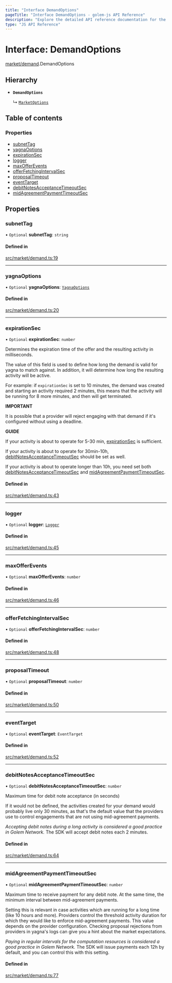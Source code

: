 ```yaml
---
title: "Interface DemandOptions"
pageTitle: "Interface DemandOptions - golem-js API Reference"
description: "Explore the detailed API reference documentation for the Interface DemandOptions within the golem-js SDK for the Golem Network."
type: "JS API Reference"
---
```

# Interface: DemandOptions

[market/demand](../modules/market_demand).DemandOptions

## Hierarchy

- **`DemandOptions`**

  ↳ [`MarketOptions`](market_service.MarketOptions)

## Table of contents

### Properties

- [subnetTag](market_demand.DemandOptions#subnettag)
- [yagnaOptions](market_demand.DemandOptions#yagnaoptions)
- [expirationSec](market_demand.DemandOptions#expirationsec)
- [logger](market_demand.DemandOptions#logger)
- [maxOfferEvents](market_demand.DemandOptions#maxofferevents)
- [offerFetchingIntervalSec](market_demand.DemandOptions#offerfetchingintervalsec)
- [proposalTimeout](market_demand.DemandOptions#proposaltimeout)
- [eventTarget](market_demand.DemandOptions#eventtarget)
- [debitNotesAcceptanceTimeoutSec](market_demand.DemandOptions#debitnotesacceptancetimeoutsec)
- [midAgreementPaymentTimeoutSec](market_demand.DemandOptions#midagreementpaymenttimeoutsec)

## Properties

### subnetTag

• `Optional` **subnetTag**: `string`

#### Defined in

[src/market/demand.ts:19](https://github.com/golemfactory/golem-js/blob/d4f6a75/src/market/demand.ts#L19)

___

### yagnaOptions

• `Optional` **yagnaOptions**: [`YagnaOptions`](../modules/executor_executor#yagnaoptions)

#### Defined in

[src/market/demand.ts:20](https://github.com/golemfactory/golem-js/blob/d4f6a75/src/market/demand.ts#L20)

___

### expirationSec

• `Optional` **expirationSec**: `number`

Determines the expiration time of the offer and the resulting activity in milliseconds.

The value of this field is used to define how long the demand is valid for yagna to match against.
In addition, it will determine how long the resulting activity will be active.

For example: if `expirationSec` is set to 10 minutes, the demand was created and starting an activity
required 2 minutes, this means that the activity will be running for 8 more minutes, and then will get terminated.

**IMPORTANT**

It is possible that a provider will reject engaging with that demand if it's configured  without using a deadline.

**GUIDE**

If your activity is about to operate for 5-30 min, [expirationSec](market_demand.DemandOptions#expirationsec) is sufficient.

If your activity is about to operate for 30min-10h, [debitNotesAcceptanceTimeoutSec](market_demand.DemandOptions#debitnotesacceptancetimeoutsec) should be set as well.

If your activity is about to operate longer than 10h, you need set both [debitNotesAcceptanceTimeoutSec](market_demand.DemandOptions#debitnotesacceptancetimeoutsec) and [midAgreementPaymentTimeoutSec](market_demand.DemandOptions#midagreementpaymenttimeoutsec).

#### Defined in

[src/market/demand.ts:43](https://github.com/golemfactory/golem-js/blob/d4f6a75/src/market/demand.ts#L43)

___

### logger

• `Optional` **logger**: [`Logger`](utils_logger_logger.Logger)

#### Defined in

[src/market/demand.ts:45](https://github.com/golemfactory/golem-js/blob/d4f6a75/src/market/demand.ts#L45)

___

### maxOfferEvents

• `Optional` **maxOfferEvents**: `number`

#### Defined in

[src/market/demand.ts:46](https://github.com/golemfactory/golem-js/blob/d4f6a75/src/market/demand.ts#L46)

___

### offerFetchingIntervalSec

• `Optional` **offerFetchingIntervalSec**: `number`

#### Defined in

[src/market/demand.ts:48](https://github.com/golemfactory/golem-js/blob/d4f6a75/src/market/demand.ts#L48)

___

### proposalTimeout

• `Optional` **proposalTimeout**: `number`

#### Defined in

[src/market/demand.ts:50](https://github.com/golemfactory/golem-js/blob/d4f6a75/src/market/demand.ts#L50)

___

### eventTarget

• `Optional` **eventTarget**: `EventTarget`

#### Defined in

[src/market/demand.ts:52](https://github.com/golemfactory/golem-js/blob/d4f6a75/src/market/demand.ts#L52)

___

### debitNotesAcceptanceTimeoutSec

• `Optional` **debitNotesAcceptanceTimeoutSec**: `number`

Maximum time for debit note acceptance (in seconds)

If it would not be defined, the activities created for your demand would
probably live only 30 minutes, as that's the default value that the providers use to control engagements
that are not using mid-agreement payments.

_Accepting debit notes during a long activity is considered a good practice in Golem Network._
The SDK will accept debit notes each 2 minutes.

#### Defined in

[src/market/demand.ts:64](https://github.com/golemfactory/golem-js/blob/d4f6a75/src/market/demand.ts#L64)

___

### midAgreementPaymentTimeoutSec

• `Optional` **midAgreementPaymentTimeoutSec**: `number`

Maximum time to receive payment for any debit note. At the same time, the minimum interval between mid-agreement payments.

Setting this is relevant in case activities which are running for a long time (like 10 hours and more). Providers control
the threshold activity duration for which they would like to enforce mid-agreement payments. This value depends on the
provider configuration. Checking proposal rejections from providers in yagna's logs can give you a hint about the
market expectations.

_Paying in regular intervals for the computation resources is considered a good practice in Golem Network._
The SDK will issue payments each 12h by default, and you can control this with this setting.

#### Defined in

[src/market/demand.ts:77](https://github.com/golemfactory/golem-js/blob/d4f6a75/src/market/demand.ts#L77)
